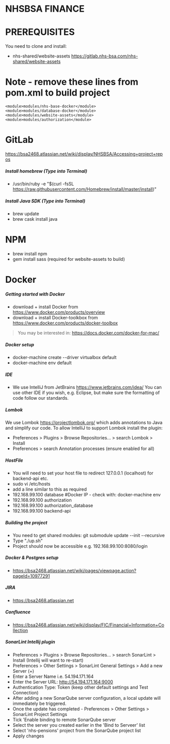 # NHSBSA FINANCE

# PREREQUISITES
You need to clone and install:
- nhs-shared/website-assets  https://gitlab.nhs-bsa.com/nhs-shared/website-assets

# Note - remove these lines from pom.xml to build project
    <module>modules/nhs-base-docker</module>
    <module>modules/database-docker</module>
    <module>modules/website-assets</module>
    <module>modules/authorization</module>

# GitLab
https://bsa2468.atlassian.net/wiki/display/NHSBSA/Accessing+project+repos

##### Install homebrew (Type into Terminal)
- /usr/bin/ruby -e "$(curl -fsSL https://raw.githubusercontent.com/Homebrew/install/master/install)"

##### Install Java SDK (Type into Terminal)
- brew update
- brew cask install java

# NPM
- brew install npm
- gem install sass (required for website-assets to build)

# Docker

##### Getting started with Docker
  - download + install Docker from https://www.docker.com/products/overview
  - download + install Docker-toolkbox from https://www.docker.com/products/docker-toolbox
 > You may be interested in:  https://docs.docker.com/docker-for-mac/

##### Docker setup
 - docker-machine create --driver virtualbox default
 - docker-machine env default

##### IDE
- We use IntelliJ from JetBrains https://www.jetbrains.com/idea/
You can use other IDE if you wish, e.g. Eclipse, but make sure the formatting of code follow our standards.

##### Lombok
We use Lombok https://projectlombok.org/ which adds annotations to Java and simplify our code. 
To allow IntelliJ to support Lombok install the plugin:
- Preferences > Plugins > Browse Repositories... > search Lombok > Install
- Preferences > search Annotation processes (ensure enabled for all)

##### HostFile
- You will need to set your host file to redirect 127.0.0.1 (localhost) for backend-api etc.
- sudo vi /etc/hosts 
- add a line similar to this as required
- 192.168.99.100 database #Docker IP - check with:  docker-machine env
- 192.168.99.100 authorization
- 192.168.99.100 authorization_database
- 192.168.99.100 backend-api

##### Building the project
- You need to get shared modules:  git submodule update --init --recursive
- Type "./up.sh"
- Project should now be accessible e.g. 192.168.99.100:8080/login

##### Docker & Postgres setup
- https://bsa2468.atlassian.net/wiki/pages/viewpage.action?pageId=10977291

##### JIRA
- https://bsa2468.atlassian.net

##### Confluence
- https://bsa2468.atlassian.net/wiki/display/FIC/Financial+Information+Collection

##### SonarLint Intellij plugin
- Preferences > Plugins > Browse Repositories... > search SonarLint > Install (Intellij will want to re-start)
- Preferences > Other Settings > SonarLint General Settings > Add a new Server (+)
- Enter a Server Name i.e. 54.194.171.164
- Enter the Server URL: http://54.194.171.164:9000
- Authentication Type: Token (keep other default settings and Test Connection)
- After adding a new SonarQube server configuration, a local update will immediately be triggered. 
- Once the update has completed - Preferences > Other Settings > SonarLint Project Settings
- Tick 'Enable binding to remote SonarQube server
- Select the server you created earlier in the 'Bind to Serveer' list
- Select 'nhs-pensions' project from the SonarQube project list
- Apply changes

